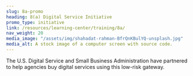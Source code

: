 ```yaml
---
slug: 8a-promo
heading: 8(a) Digital Service Initiative
promo_type: initiative
link: /resources/learning-center/training/8a/
nav_weight: 20
media_image: "/assets/img/shahadat-rahman-BfrQnKBulYQ-unsplash.jpg"
media_alt: A stock image of a computer screen with source code.
---
```


The U.S. Digital Service and Small Business Administration have partnered to help agencies buy digital services using this low-risk gateway.
